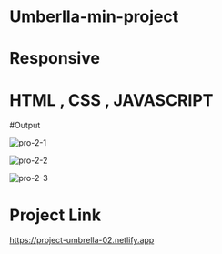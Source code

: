 # Umberlla-min-project

# Responsive

# HTML , CSS , JAVASCRIPT

#Output

![pro-2-1](https://user-images.githubusercontent.com/113760661/218061676-ab87d8d8-334d-41a2-bedb-3d0c5e527a07.png)


![pro-2-2](https://user-images.githubusercontent.com/113760661/218061995-e5411cd4-c690-49a0-b02a-3ebcdd15c4c1.png)


![pro-2-3](https://user-images.githubusercontent.com/113760661/218062102-580b97ca-953b-4dc2-b774-34a0c55dd174.png)


# Project Link

https://project-umbrella-02.netlify.app
